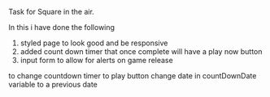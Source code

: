 Task for Square in the air.

In this i have done the following

1. styled page to look good and be responsive
2. added count down timer that once complete will have a play now button
3. input form to allow for alerts on game release

to change countdown timer to play button change date in countDownDate variable to a previous date
